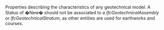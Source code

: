 Properties describing the characteristics of any geotechnical model. A Status of �New� should not be associated to a _IfcGeotechnicalAssembly_ or _IfcGeotechnicalStratum_, as other entities are used for earthworks and courses.

